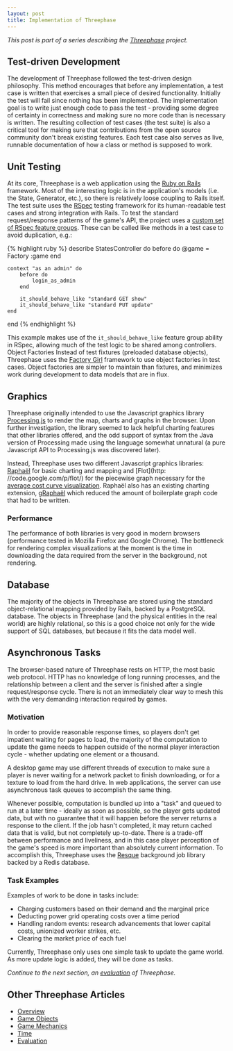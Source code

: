 ```yaml
---
layout: post
title: Implementation of Threephase
---
```


*This post is part of a series describing the [Threephase](/2011/05/threephase/)
project.*

## Test-driven Development

The development of Threephase followed the test-driven design philosophy. This
method encourages that before any implementation, a test case is written that
exercises a small piece of desired functionality. Initially the test will fail
since nothing has been implemented. The implementation goal is to write just
enough code to pass the test - providing some degree of certainty in correctness
and making sure no more code than is necessary is written. The resulting
collection of test cases (the test suite) is also a critical tool for making
sure that contributions from the open source community don't break existing
features. Each test case also serves as live, runnable documentation of how a
class or method is supposed to work.

## Unit Testing

At its core, Threephase is a web application using the
[Ruby on Rails](http://rubyonrails.org/) framework. Most of the interesting
logic is in the application's models (i.e. the State, Generator, etc.), so there
is relatively loose coupling to Rails itself. The test suite uses the
[RSpec](http://rspec.info/) testing framework for its human-readable test cases
and strong integration with Rails. To test the standard request/response
patterns of the game's API, the project uses a
[custom set of RSpec feature groups](https://github.com/peplin/threephase/blob/master/spec/support/crud_helper.rb).
These can be called like methods in a test case to avoid duplication, e.g.:

{% highlight ruby %}
describe StatesController do
    before do
        @game = Factory :game
    end

    context "as an admin" do
        before do
            login_as_admin
        end

        it_should_behave_like "standard GET show"
        it_should_behave_like "standard PUT update"
    end
end
{% endhighlight %}

This example makes use of the `it_should_behave_like` feature group ability in
RSpec, allowing much of the test logic to be shared among controllers. Object
Factories Instead of test fixtures (preloaded database objects), Threephase uses
the [Factory Girl](https://github.com/thoughtbot/factory_girl) framework to use
object factories in test cases. Object factories are simpler to maintain than
fixtures, and minimizes work during development to data models that are in flux.

## Graphics

Threephase originally intended to use the Javascript graphics library
[Processing.js](http://processingjs.org) to render the map, charts and graphs in
the browser. Upon further investigation, the library seemed to lack helpful
charting features that other libraries offered, and the odd support of syntax
from the Java version of Processing made using the language somewhat unnatural
(a pure Javascript API to Processing.js was discovered later).

Instead, Threephase uses two different Javascript graphics libraries:
[Raphaël](http://raphaeljs.com) for basic charting and mapping and
[Flot](http: //code.google.com/p/flot/) for the piecewise graph
necessary for the
[average cost curve visualization](https://github.com/peplin/threephase/blob/master/public/javascripts/application.js#L157).
Raphaël also has an existing charting extension,
[gRaphaël](http://g.raphaeljs.com) which reduced the amount of boilerplate graph
code that had to be written.

### Performance

The performance of both libraries is very good in modern browsers (performance
tested in Mozilla Firefox and Google Chrome). The bottleneck for rendering
complex visualizations at the moment is the time in downloading the data
required from the server in the background, not rendering.

## Database

The majority of the objects in Threephase are stored using the standard
object-relational mapping provided by Rails, backed by a PostgreSQL database.
The objects in Threephase (and the physical entities in the real world) are
highly relational, so this is a good choice not only for the wide support of SQL
databases, but because it fits the data model well.

## Asynchronous Tasks

The browser-based nature of Threephase rests on HTTP, the most basic web
protocol. HTTP has no knowledge of long running processes, and the relationship
between a client and the server is finished after a single request/response
cycle. There is not an immediately clear way to mesh this with the very
demanding interaction required by games.

### Motivation

In order to provide reasonable response times, so players don't get impatient
waiting for pages to load, the majority of the computation to update the game
needs to happen outside of the normal player interaction cycle - whether
updating one element or a thousand.

A desktop game may use different threads of execution to make sure a player is
never waiting for a network packet to finish downloading, or for a texture to
load from the hard drive. In web applications, the server can use asynchronous
task queues to accomplish the same thing.

Whenever possible, computation is bundled up into a "task" and queued to run at
a later time - ideally as soon as possible, so the player gets updated data, but
with no guarantee that it will happen before the server returns a response to
the client. If the job hasn't completed, it may return cached data that is
valid, but not completely up-to-date. There is a trade-off between performance
and liveliness, and in this case player perception of the game's speed is more
important than absolutely current information. To accomplish this, Threephase
uses the [Resque](https://github.com/defunkt/resque) background job library backed by a Redis database.

### Task Examples

Examples of work to be done in tasks include:

* Charging customers based on their demand and the marginal price
* Deducting power grid operating costs over a time period
* Handling random events: research advancements that lower capital costs,
    unionized worker strikes, etc.
* Clearing the market price of each fuel

Currently, Threephase only uses one simple task to update the game world. As
more update logic is added, they will be done as tasks.

*Continue to the next section, an
[evaluation](/2011/05/threephase-evaluation/) of Threephase.*

## Other Threephase Articles

* [Overview](/2011/05/threephase/)
* [Game Objects](/2011/05/threephase-game-objects/)
* [Game Mechanics](/2011/05/threephase-mechanics/)
* [Time](/2011/05/threephase-time/)
* [Evaluation](/2011/05/threephase-time/)
